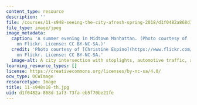 ```yaml
---
content_type: resource
description: ''
file: /courses/11-s948-seeing-the-city-afresh-spring-2018/d1f0482a868d1af373faeb5f70be21fe_11-s948s18-th.jpg
file_type: image/jpeg
image_metadata:
  caption: 'A summer evening in Midtown Manhattan. (Photo courtesy of [Christine Espino](https://www.flickr.com/photos/cgespino/6160200981)
    on Flickr. License: CC BY-NC-SA.)'
  credit: 'Photo courtesy of [Christine Espino](https://www.flickr.com/photos/cgespino/6160200981)
    on Flickr. License: CC BY-NC-SA.'
  image-alt: A city intersection with stoplights, automotive traffic, and pedestrians.
learning_resource_types: []
license: https://creativecommons.org/licenses/by-nc-sa/4.0/
ocw_type: OCWImage
resourcetype: Image
title: 11-s948s18-th.jpg
uid: d1f0482a-868d-1af3-73fa-eb5f70be21fe
---
```

